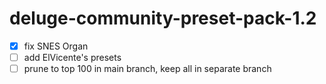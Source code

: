 # deluge-community-preset-pack-1.2

* [x] fix SNES Organ
* [ ] add ElVicente's presets
* [ ] prune to top 100 in main branch, keep all in separate branch
